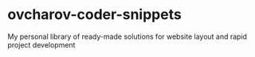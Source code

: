 # ovcharov-coder-snippets

My personal library of ready-made solutions for website layout and rapid project development
